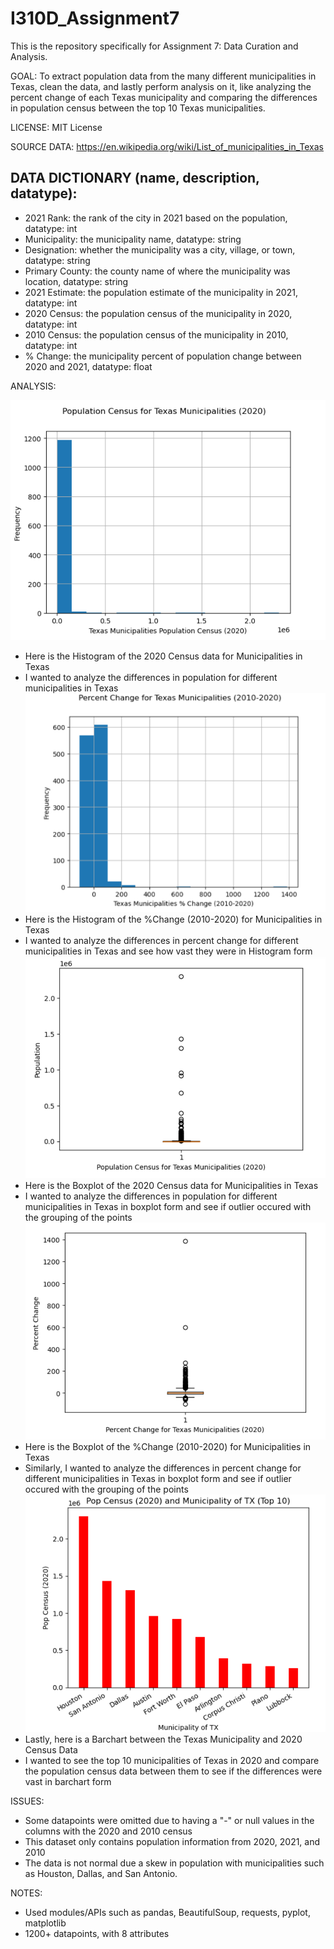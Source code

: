 # I310D_Assignment7
This is the repository specifically for Assignment 7: Data Curation and Analysis.

GOAL: To extract population data from the many different municipalities in Texas, clean the data, and lastly perform analysis on it, like analyzing the percent change of each Texas municipality and comparing the differences in population census between the top 10 Texas municipalities.

LICENSE: MIT License

SOURCE DATA: https://en.wikipedia.org/wiki/List_of_municipalities_in_Texas


DATA DICTIONARY (name, description, datatype):      
----------------------------------------------------------------------------------
- 2021 Rank: the rank of the city in 2021 based on the population, datatype: int
- Municipality: the municipality name, datatype: string
- Designation: whether the municipality was a city, village, or town, datatype: string
- Primary County: the county name of where the municipality was location, datatype: string
- 2021 Estimate: the population estimate of the municipality in 2021, datatype: int
- 2020 Census: the population census of the municipality in 2020, datatype: int
- 2010 Census: the population census of the municipality in 2010, datatype: int
- % Change: the municipality percent of population change between 2020 and 2021, datatype: float

ANALYSIS: 

![Histogram of the 2020 Population Census of Texas Municipalities](Histogram_Census.png)
- Here is the Histogram of the 2020 Census data for Municipalities in Texas
- I wanted to analyze the differences in population for different municipalities in Texas
![Histogram of the %Change (2010-2020) of Texas Municipalities](Histogram_%Change.png)
- Here is the Histogram of the %Change (2010-2020) for Municipalities in Texas
- I wanted to analyze the differences in percent change for different municipalities in Texas and see how vast they were in Histogram form
![Boxplot of the 2020 Population Census of Texas Municipalities](Boxplot_Census.png)
- Here is the Boxplot of the 2020 Census data for Municipalities in Texas
- I wanted to analyze the differences in population for different municipalities in Texas in boxplot form and see if outlier occured with the grouping of the points 
![Boxplot of the %Change (2010-2020) of Texas Municipalities](Boxplot_%Change.png)
- Here is the Boxplot of the %Change (2010-2020) for Municipalities in Texas
- Similarly, I wanted to analyze the differences in percent change for different municipalities in Texas in boxplot form and see if outlier occured with the grouping of the points 
![Barchart between the Texas Municipality and 2020 Census Data](Barchart.png)
- Lastly, here is a Barchart between the Texas Municipality and 2020 Census Data
- I wanted to see the top 10 municipalities of Texas in 2020 and compare the population census data between them to see if the differences were vast in barchart form

ISSUES:
- Some datapoints were omitted due to having a "-" or null values in the columns with the 2020 and 2010 census
- This dataset only contains population information from 2020, 2021, and 2010
- The data is not normal due a skew in population with municipalities such as Houston, Dallas, and San Antonio.

NOTES:
- Used modules/APIs such as pandas, BeautifulSoup, requests, pyplot, matplotlib
- 1200+ datapoints, with 8 attributes
